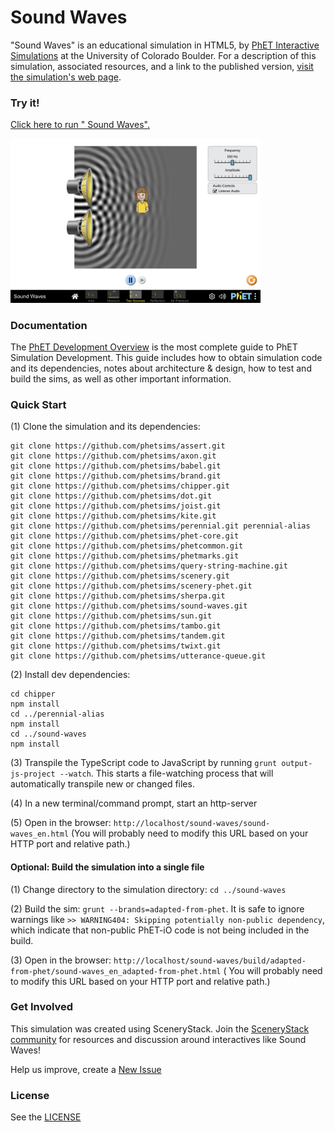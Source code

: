 Sound Waves
=============
"Sound Waves" is an educational simulation in HTML5, by <a href="https://phet.colorado.edu/" target="_blank">PhET
Interactive Simulations</a>
at the University of Colorado Boulder. For a description of this simulation, associated resources, and a link to the
published version,
<a href="https://phet.colorado.edu/en/simulation/sound-waves" target="_blank">visit the simulation's web page</a>.

### Try it!

<a href="https://phet.colorado.edu/sims/html/sound-waves/latest/sound-waves_en.html" target="_blank">Click here to run "
Sound Waves".</a>

<a href="https://phet.colorado.edu/sims/html/sound-waves/latest/sound-waves_en.html" target="_blank">
<img src="https://raw.githubusercontent.com/phetsims/sound-waves/main/assets/sound-waves-screenshot.png" alt="Screenshot" style="width: 400px;"/>
</a>

### Documentation

The <a href="https://github.com/phetsims/phet-info/blob/main/doc/phet-development-overview.md" target="_blank">PhET
Development Overview</a> is the most complete guide to PhET Simulation Development. This guide includes how to obtain
simulation code and its dependencies, notes about architecture & design, how to test and build the sims, as well as
other important information.

### Quick Start

(1) Clone the simulation and its dependencies:

```
git clone https://github.com/phetsims/assert.git
git clone https://github.com/phetsims/axon.git
git clone https://github.com/phetsims/babel.git
git clone https://github.com/phetsims/brand.git
git clone https://github.com/phetsims/chipper.git
git clone https://github.com/phetsims/dot.git
git clone https://github.com/phetsims/joist.git
git clone https://github.com/phetsims/kite.git
git clone https://github.com/phetsims/perennial.git perennial-alias
git clone https://github.com/phetsims/phet-core.git
git clone https://github.com/phetsims/phetcommon.git
git clone https://github.com/phetsims/phetmarks.git
git clone https://github.com/phetsims/query-string-machine.git
git clone https://github.com/phetsims/scenery.git
git clone https://github.com/phetsims/scenery-phet.git
git clone https://github.com/phetsims/sherpa.git
git clone https://github.com/phetsims/sound-waves.git
git clone https://github.com/phetsims/sun.git
git clone https://github.com/phetsims/tambo.git
git clone https://github.com/phetsims/tandem.git
git clone https://github.com/phetsims/twixt.git
git clone https://github.com/phetsims/utterance-queue.git
```

(2) Install dev dependencies:

```
cd chipper
npm install
cd ../perennial-alias
npm install
cd ../sound-waves
npm install
```

(3) Transpile the TypeScript code to JavaScript by running `grunt output-js-project --watch`. This starts a file-watching process that will automatically transpile
new or changed files.

(4) In a new terminal/command prompt, start an http-server

(5) Open in the browser: `http://localhost/sound-waves/sound-waves_en.html` (You will probably need to modify this URL
based on your HTTP port and relative path.)

#### Optional: Build the simulation into a single file

(1) Change directory to the simulation directory: `cd ../sound-waves`

(2) Build the sim: `grunt --brands=adapted-from-phet`. It is safe to ignore warnings
like `>> WARNING404: Skipping potentially non-public dependency`, which indicate that non-public PhET-iO code is not
being included in the build.

(3) Open in the browser: `http://localhost/sound-waves/build/adapted-from-phet/sound-waves_en_adapted-from-phet.html` (
You will probably need to modify this URL based on your HTTP port and relative path.)

### Get Involved

This simulation was created using SceneryStack. Join the <a href="https://github.com/scenerystack" target="_blank">
SceneryStack community</a> for resources and discussion around interactives like Sound Waves!

Help us improve, create a <a href="http://github.com/phetsims/sound-waves/issues/new" target="_blank">New Issue</a>

### License

See the <a href="https://github.com/phetsims/sound-waves/blob/main/LICENSE" target="_blank">LICENSE</a>
